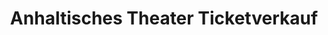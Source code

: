 ---
title: "Anhaltisches Theater Ticketverkauf"
url: /dessau-rosslau/anhaltisches-theater-ticketverkauf/
shop: Tickets
---